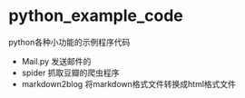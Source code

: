 # python_example_code
python各种小功能的示例程序代码



* Mail.py  发送邮件的
* spider   抓取豆瓣的爬虫程序
* markdown2blog   将markdown格式文件转换成html格式文件
